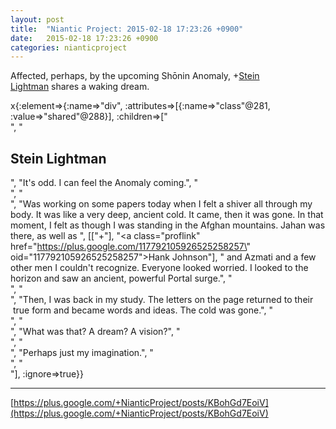 ```yaml
---
layout: post
title:  "Niantic Project: 2015-02-18 17:23:26 +0900"
date:   2015-02-18 17:23:26 +0900
categories: nianticproject
---
```

Affected, perhaps, by the upcoming Shōnin Anomaly, +[Stein Lightman](https://plus.google.com/115238965157544465033 "") shares a waking dream.

x{:element=>{:name=>"div", :attributes=>[{:name=>"class"@281, :value=>"shared"@288}], :children=>["<br />", "<h2>Stein Lightman</h2>", "It's odd. I can feel the Anomaly coming.", "<br />", "<br />", "Was working on some papers today when I felt a shiver all through my body. It was like a very deep, ancient cold. It came, then it was gone. In that moment, I felt as though I was standing in the Afghan mountains. Jahan was there, as well as ", [["+"], "<a class=\"proflink\" href=\"https://plus.google.com/117792105926525258257\" oid=\"117792105926525258257\">Hank Johnson</a>"], " and Azmati and a few other men I couldn't recognize. Everyone looked worried. I looked to the horizon and saw an ancient, powerful Portal surge.", "<br />", "<br />", "Then, I was back in my study. The letters on the page returned to their  true form and became words and ideas. The cold was gone.", "<br />", "<br />", "What was that? A dream? A vision?", "<br />", "<br />", "Perhaps just my imagination.", "<br />", "<br />"], :ignore=>true}}
- - -
[https://plus.google.com/+NianticProject/posts/KBohGd7EoiV](https://plus.google.com/+NianticProject/posts/KBohGd7EoiV)
